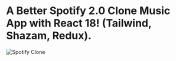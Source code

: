 <!-- @format -->

# A Better Spotify 2.0 Clone Music App with React 18! (Tailwind, Shazam, Redux).

![Spotify Clone](https://i.ibb.co/mFh2kGZ/Thumbnail-2.png)
